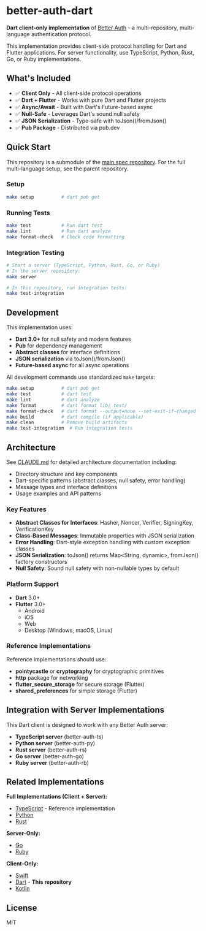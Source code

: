 # better-auth-dart

**Dart client-only implementation** of [Better Auth](https://github.com/jasoncolburne/better-auth) - a multi-repository, multi-language authentication protocol.

This implementation provides client-side protocol handling for Dart and Flutter applications. For server functionality, use TypeScript, Python, Rust, Go, or Ruby implementations.

## What's Included

- ✅ **Client Only** - All client-side protocol operations
- ✅ **Dart + Flutter** - Works with pure Dart and Flutter projects
- ✅ **Async/Await** - Built with Dart's Future-based async
- ✅ **Null-Safe** - Leverages Dart's sound null safety
- ✅ **JSON Serialization** - Type-safe with toJson()/fromJson()
- ✅ **Pub Package** - Distributed via pub.dev

## Quick Start

This repository is a submodule of the [main spec repository](https://github.com/jasoncolburne/better-auth). For the full multi-language setup, see the parent repository.

### Setup

```bash
make setup          # dart pub get
```

### Running Tests

```bash
make test           # Run dart test
make lint           # Run dart analyze
make format-check   # Check code formatting
```

### Integration Testing

```bash
# Start a server (TypeScript, Python, Rust, Go, or Ruby)
# In the server repository:
make server

# In this repository, run integration tests:
make test-integration
```

## Development

This implementation uses:
- **Dart 3.0+** for null safety and modern features
- **Pub** for dependency management
- **Abstract classes** for interface definitions
- **JSON serialization** via toJson()/fromJson()
- **Future-based async** for all async operations

All development commands use standardized `make` targets:

```bash
make setup          # dart pub get
make test           # dart test
make lint           # dart analyze
make format         # dart format lib/ test/
make format-check   # dart format --output=none --set-exit-if-changed lib/ test/
make build          # dart compile (if applicable)
make clean          # Remove build artifacts
make test-integration  # Run integration tests
```

## Architecture

See [CLAUDE.md](CLAUDE.md) for detailed architecture documentation including:
- Directory structure and key components
- Dart-specific patterns (abstract classes, null safety, error handling)
- Message types and interface definitions
- Usage examples and API patterns

### Key Features

- **Abstract Classes for Interfaces**: Hasher, Noncer, Verifier, SigningKey, VerificationKey
- **Class-Based Messages**: Immutable properties with JSON serialization
- **Error Handling**: Dart-style exception handling with custom exception classes
- **JSON Serialization**: toJson() returns Map<String, dynamic>, fromJson() factory constructors
- **Null Safety**: Sound null safety with non-nullable types by default

### Platform Support

- **Dart** 3.0+
- **Flutter** 3.0+
  - Android
  - iOS
  - Web
  - Desktop (Windows, macOS, Linux)

### Reference Implementations

Reference implementations should use:
- **pointycastle** or **cryptography** for cryptographic primitives
- **http** package for networking
- **flutter_secure_storage** for secure storage (Flutter)
- **shared_preferences** for simple storage (Flutter)

## Integration with Server Implementations

This Dart client is designed to work with any Better Auth server:
- **TypeScript server** (better-auth-ts)
- **Python server** (better-auth-py)
- **Rust server** (better-auth-rs)
- **Go server** (better-auth-go)
- **Ruby server** (better-auth-rb)

## Related Implementations

**Full Implementations (Client + Server):**
- [TypeScript](https://github.com/jasoncolburne/better-auth-ts) - Reference implementation
- [Python](https://github.com/jasoncolburne/better-auth-py)
- [Rust](https://github.com/jasoncolburne/better-auth-rs)

**Server-Only:**
- [Go](https://github.com/jasoncolburne/better-auth-go)
- [Ruby](https://github.com/jasoncolburne/better-auth-rb)

**Client-Only:**
- [Swift](https://github.com/jasoncolburne/better-auth-swift)
- [Dart](https://github.com/jasoncolburne/better-auth-dart) - **This repository**
- [Kotlin](https://github.com/jasoncolburne/better-auth-kt)

## License

MIT
